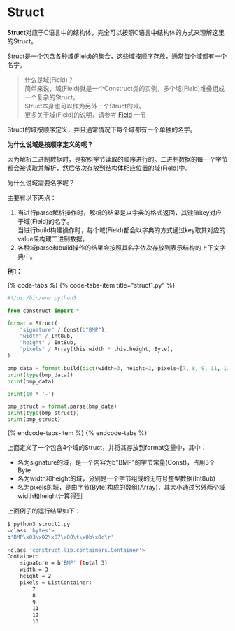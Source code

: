 # Struct

**Struct**对应于C语言中的结构体，完全可以按照C语言中结构体的方式来理解这里的Struct。

Struct是一个包含各种域\(Field\)的集合，这些域按顺序存放，通常每个域都有一个名字。

> 什么是域\(Field\)？  
> 简单来说，域\(Field\)就是一个Construct类的实例，多个域\(Field\)堆叠组成一个复杂的Struct。  
> Struct本身也可以作为另外一个Struct的域。  
> 更多关于域\(Field\)的说明，请参考 [Field](field.md) 一节

Struct的域按顺序定义，并且通常情况下每个域都有一个单独的名字。

**为什么说域是按顺序定义的呢？**

因为解析二进制数据时，是按照字节读取的顺序进行的。二进制数据的每一个字节都会被读取并解析，然后依次存放到结构体相应位置的域\(Field\)中。

为什么说域需要名字呢？

主要有以下两点：  
1. 当进行parse解析操作时，解析的结果是以字典的格式返回，其键值key对应于域\(Field\)的名字。  
    当进行build构建操作时，每个域\(Field\)都会以字典的方式通过key取其对应的value来构建二进制数据。  
2. 各种域parse和build操作的结果会按照其名字依次存放到表示结构的上下文字典中。

**例1：**

{% code-tabs %}
{% code-tabs-item title="struct1.py" %}
```python
#!/usr/bin/env python3

from construct import *

format = Struct(
    "signature" / Const(b"BMP"),
    "width" / Int8ub,
    "height" / Int8ub,
    "pixels" / Array(this.width * this.height, Byte),
)

bmp_data = format.build(dict(width=3, height=2, pixels=[7, 8, 9, 11, 12, 13]))
print(type(bmp_data))
print(bmp_data)

print(10 * '-')

bmp_struct = format.parse(bmp_data)
print(type(bmp_struct))
print(bmp_struct)
```
{% endcode-tabs-item %}
{% endcode-tabs %}

上面定义了一个包含4个域的Struct，并将其存放到format变量中，其中：

* 名为signature的域，是一个内容为b"BMP"的字节常量\(Const\)，占用3个Byte
* 名为width和height的域，分别是一个字节组成的无符号整型数据\(Int8ub\)
* 名为pixels的域，是由字节\(Byte\)构成的数组\(Array\)，其大小通过另外两个域width和height计算得到

上面例子的运行结果如下：

```bash
$ python3 struct1.py 
<class 'bytes'>
b'BMP\x03\x02\x07\x08\t\x0b\x0c\r'
----------
<class 'construct.lib.containers.Container'>
Container: 
    signature = b'BMP' (total 3)
    width = 3
    height = 2
    pixels = ListContainer: 
        7
        8
        9
        11
        12
        13
```



